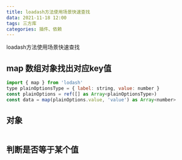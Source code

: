 ```yaml
---
title: loadash方法使用场景快速查找
data: 2021-11-18 12:00
tags: 三方库
categories: 插件、依赖
---
```


loadash方法使用场景快速查找

<!-- more -->

## map 数组对象找出对应key值

```js
import { map } from 'lodash'
type plainOptionsType = { label: string, value: number }
const plainOptions = ref([] as Array<plainOptionsType>)
const data = map(plainOptions.value, 'value') as Array<number>
```

## 对象

```js


```

## 判断是否等于某个值

<!-- more -->
